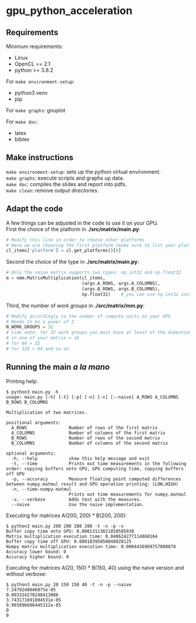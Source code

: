 # gpu_python_acceleration

## Requirements

Minimum requirements:
- Linux  
- OpenCL == 2.1  
- python >= 3.8.2  

For `make environment-setup`:   
- python3 venv  
- pip   

For `make graphs`: gnuplot   

For `make doc`: 
- latex  
- bibtex

## Make instructions

`make environment-setup`: sets up the python virtual environment.  
`make graphs`: execute scripts and graphs up data.  
`make doc`: compiles the slides and report into pdfs.  
`make clean`: remove output directories.    

## Adapt the code

A few things can be adjusted in the code to use it on your GPU.   
First the choice of the platform in **./src/matrix/main.py**:
```python
# Modify this line in order to choose other platforms 
# Here we are choosing the first platform (make sure to list your platforms first)
cl_items['platform'] = cl.get_platforms()[0]
```
Second the choice of the type in **./src/matrix/main.py**:
```python
# Only the naive matrix supports two types: np.int32 and np.float32
m = nmm.MatrixMultiplication(cl_items,
                             (args.A_ROWS, args.A_COLUMNS),
                             (args.B_ROWS, args.B_COLUMNS),
                             np.float32)    # you can use np.int32 instead
```
Third, the number of *work groups* in **./src/matrix/mm.py**:
```python
# Modify accordingly to the number of compute units on your GPU
# Needs to be a power of 2
N_WORK_GROUPS = 32  
# Side note: for 32 work groups you must have at least of the dimensions 
# in one of your matrix > 16
# for 64 > 32
# for 128 > 64 and so on
```

## Running the main *a la mano*


Printing help:  
```
$ python3 main.py -h
usage: main.py [-h] [-t] [-p] [-n] [-v] [--naive] A_ROWS A_COLUMNS B_ROWS B_COLUMNS

Multiplication of two matrices.

positional arguments:
  A_ROWS                Number of rows of the first matrix
  A_COLUMNS             Number of columns of the first matrix
  B_ROWS                Number of rows of the second matrix
  B_COLUMNS             Number of columns of the second matrix

optional arguments:
  -h, --help            show this help message and exit
  -t, --time            Prints out time measurements in the following order: copying buffers onto GPU, GPU computing time, copying buffers off GPU
  -p, --accuracy        Measure floating point computed differences between numpy.matmul result and GPU operation printing: (LOW,HIGH)
  -n, --time-numpy-matmul
                        Prints out time measurements for numpy.matmul
  -v, --verbose         Adds text with the measures.
  --naive               Use the naive implementation.
```

Executing for matrices A(200, 200) * B(200, 200):
```
$ python3 main.py 200 200 200 200 -t -n -p -v
Buffer copy time onto GPU: 0.00013113021850585938
Matrix multiplication execution time: 0.048624277114868164
Buffer copy time off GPU: 0.00010395050048828125
Numpy matrix multiplication execution time: 0.0004436969757080078
Accuracy lower bound: 0
Accuracy higher bound: 0
```

Executing for matrices A(20, 150) * B(150, 40) using the naive version and without verbose:
```
$ python3 main.py 20 150 150 40 -t -n -p --naive
7.2479248046875e-05
0.003324270248413086
3.743171691894531e-05
9.965896606445312e-05
0
0
```
